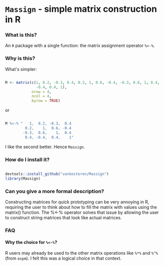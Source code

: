 # `Massign` - simple matrix construction in R

### What is this?
An `R` package with a single function: the matrix assignment operator `%<-%`.

### Why is this?
What's simpler:

```R

M <- matrix(c(1, 0.2, -0.3, 0.4, 0.2, 1, 0.6, -0.4, -0.3, 0.6, 1, 0.4, 0.4,
              -0.4, 0.4, 1),
            nrow = 4,
            ncol = 4,
            byrow = TRUE)
```
or

```R

M %<-% "   1,  0.2, -0.3,  0.4
         0.2,    1,  0.6, -0.4
        -0.3,  0.6,    1,  0.4
         0.4, -0.4,  0.4,    1"
```

I like the second better. Hence `Massign`.

### How do I install it?
```R

devtools::install_github("vankesteren/Massign")
library(Massign)
```

### Can you give a more formal description?
Constructing matrices for quick prototyping can be very annoying in
R, requiring the user to think about how to fill the matrix with values using
the matrix() function. The %<-% operator solves that issue by allowing the user
to construct string matrices that look like actual matrices.

### FAQ
#### Why the choice for `%<-%`?
R users may already be used to the other matrix operations like `%*%` and `%^%`
(from `expm`). I felt this was a logical choice in that context.
